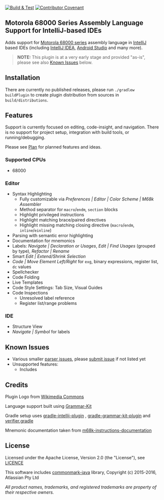 [![Build & Test](https://github.com/YannCebron/m68kplugin/workflows/Build%20&%20Test/badge.svg)](https://github.com/YannCebron/m68kplugin/actions?query=workflow%3A%22Build+%26+Test%22)
[![Contributor Covenant](https://img.shields.io/badge/Contributor%20Covenant-v2.0%20adopted-ff69b4.svg)](CODE_OF_CONDUCT.md)

## Motorola 68000 Series Assembly Language Support for IntelliJ-based IDEs

Adds support for [Motorola 68000 series](https://en.wikipedia.org/wiki/Motorola_68000_series) assembly language
in [IntelliJ](https://www.jetbrains.org/intellij/sdk/docs/intro/intellij_platform.html#ides-based-on-the-intellij-platform) based IDEs
(including [IntelliJ IDEA](https://www.jetbrains.com/idea/), [Android Studio](https://developer.android.com/studio/) and many more).

> **NOTE:** This plugin is at a very early stage and provided "as-is", please see also [Known Issues](#known-issues) below.

## Installation

There are currently no published releases, please run `./gradlew buildPlugin` to create plugin distribution from sources in `build/distributions`.

## Features

Support is currently focused on editing, code-insight, and navigation. There is no support for project setup, integration with build tools, or running/debugging.

Please see [Plan](plan.md) for planned features and ideas.

### Supported CPUs

* 68000

### Editor

* Syntax Highlighting
  * Fully customizable via *Preferences | Editor | Color Scheme | M68k Assembler*
  * Method separator for `macro`/`endm`, `section` blocks
  * Highlight privileged instructions
  * Highlight matching brace/paired directives
  * Highlight missing matching closing directive (`macro`/`endm`, `inline`/`einline`)
* Parsing with semantic error highlighting
* Documentation for mnemonics
* Labels: *Navigate | Declaration or Usages*, *Edit | Find Usages* (grouped by type), *Refactor | Rename*
* Smart *Edit | Extend/Shrink Selection*
* *Code | Move Element Left/Right* for `exg`, binary expressions, register list, `dc` values
* Spellchecker
* Code Folding
* Live Templates
* Code Style Settings: Tab Size, Visual Guides
* Code Inspections
  * Unresolved label reference
  * Register list/range problems

### IDE

* Structure View
* *Navigate | Symbol* for labels

## Known Issues

* Various smaller [parser issues](plan.md#broken-lexingparsing), please [submit issue](https://github.com/YannCebron/m68kplugin/issues) if not listed yet
* Unsupported features:
  - Includes

## Credits

Plugin Logo from [Wikimedia Commons](https://commons.wikimedia.org/wiki/File:Motorola_M_symbol_blue.svg)

Language support built using [Grammar-Kit](https://github.com/JetBrains/Grammar-Kit)

Gradle setup uses [gradle-intellij-plugin](https://github.com/JetBrains/gradle-intellij-plugin/)
, [gradle-grammar-kit-plugin](https://github.com/JetBrains/gradle-grammar-kit-plugin)
and [verifier.gradle](https://github.com/FWDekker/intellij-randomness/blob/master/gradle/scripts/verifier.gradle)

Mnemonic documentation taken from [m68k-instructions-documentation](https://github.com/prb28/m68k-instructions-documentation)

## License

Licensed under the Apache License, Version 2.0 (the "License"), see [LICENCE](LICENCE)

This software includes [commonmark-java](https://github.com/atlassian/commonmark-java) library, Copyright (c) 2015-2016, Atlassian Pty Ltd

*All product names, trademarks, and registered trademarks are property of their respective owners.*